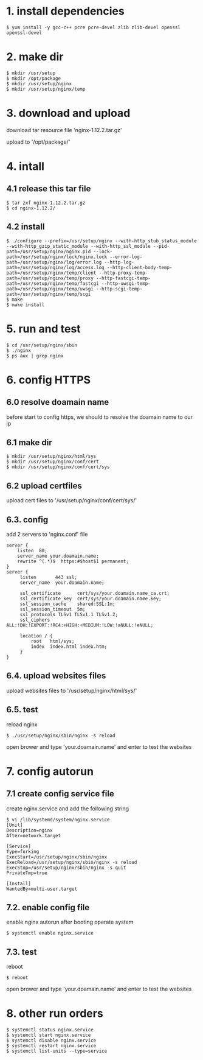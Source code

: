 
# 1. install dependencies
```shell
$ yum install -y gcc-c++ pcre pcre-devel zlib zlib-devel openssl openssl-devel
```

# 2. make dir
```shell
$ mkdir /usr/setup
$ mkdir /opt/package
$ mkdir /usr/setup/nginx
$ mkdir /usr/setup/nginx/temp
```

# 3. download and upload
download tar resource file 'nginx-1.12.2.tar.gz' 

upload to '/opt/package/'


# 4. intall 
## 4.1 release this tar file
```shell
$ tar zxf nginx-1.12.2.tar.gz
$ cd nginx-1.12.2/
```

## 4.2 install
```shell
$ ./configure --prefix=/usr/setup/nginx --with-http_stub_status_module --with-http_gzip_static_module --with-http_ssl_module --pid-path=/usr/setup/nginx/nginx.pid --lock-path=/usr/setup/nginx/lock/nginx.lock --error-log-path=/usr/setup/nginx/log/error.log --http-log-path=/usr/setup/nginx/log/access.log --http-client-body-temp-path=/usr/setup/nginx/temp/client --http-proxy-temp-path=/usr/setup/nginx/temp/proxy --http-fastcgi-temp-path=/usr/setup/nginx/temp/fastcgi --http-uwsgi-temp-path=/usr/setup/nginx/temp/uwsgi --http-scgi-temp-path=/usr/setup/nginx/temp/scgi
$ make
$ make install
```

# 5. run and test
```shell
$ cd /usr/setup/nginx/sbin
$ ./nginx
$ ps aux | grep nginx
```

# 6. config HTTPS
## 6.0 resolve doamain name
before start to config https, we should to resolve the doamain name to our ip

## 6.1 make dir
```shell
$ mkdir /usr/setup/nginx/html/sys
$ mkdir /usr/setup/nginx/conf/cert
$ mkdir /usr/setup/nginx/conf/cert/sys
```

## 6.2 upload certfiles
upload cert files to '/usr/setup/nginx/conf/cert/sys/'

## 6.3. config
add 2 servers to 'nginx.conf' file
```shell
server {  
    listen  80;  
    server_name your.doamain.name;   
    rewrite ^(.*)$  https:#$host$1 permanent;  
} 
server {
     listen       443 ssl;
     server_name  your.doamain.name;

     ssl_certificate      cert/sys/your.doamain.name_ca.crt;
     ssl_certificate_key  cert/sys/your.doamain.name.key;
     ssl_session_cache    shared:SSL:1m;
     ssl_session_timeout  5m;       
     ssl_protocols TLSv1 TLSv1.1 TLSv1.2;
     ssl_ciphers ALL:!DH:!EXPORT:!RC4:+HIGH:+MEDIUM:!LOW:!aNULL:!eNULL;
    
     location / {
         root   html/sys;
         index  index.html index.htm;
     }
}
```

## 6.4. upload websites files
upload websites files to '/usr/setup/nginx/html/sys/'

## 6.5. test 
reload nginx
```shell
$ ./usr/setup/nginx/sbin/nginx -s reload
```
open brower and type 'your.doamain.name' and enter to test the websites

# 7. config autorun 
## 7.1 create config service file
create nginx.service and add the following string 
```shell
$ vi /lib/systemd/system/nginx.service
[Unit]
Description=nginx
After=network.target

[Service]
Type=forking
ExecStart=/usr/setup/nginx/sbin/nginx
ExecReload=/usr/setup/nginx/sbin/nginx -s reload
ExecStop=/usr/setup/nginx/sbin/nginx -s quit
PrivateTmp=true

[Install]
WantedBy=multi-user.target
```

## 7.2. enable config file
enable nginx autorun after booting operate system
```shell
$ systemctl enable nginx.service
```

## 7.3. test 
reboot
```shell
$ reboot
```
open brower and type 'your.doamain.name' and enter to test the websites


# 8. other run orders
```shell
$ systemctl status nginx.service
$ systemctl start nginx.service
$ systemctl disable nginx.service
$ systemctl restart nginx.service
$ systemctl list-units --type=service
```

